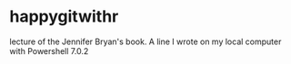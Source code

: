 # happygitwithr
lecture of the Jennifer Bryan's book.
A line I wrote on my local computer with Powershell 7.0.2
